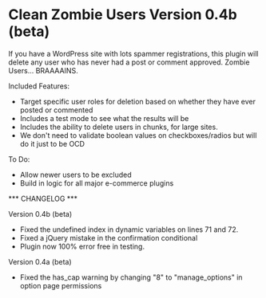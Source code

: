 Clean Zombie Users
Version 0.4b (beta)
==================

If you have a WordPress site with lots spammer registrations, this plugin will delete any user who has never had a post or comment approved. Zombie Users... BRAAAAINS.

Included Features:

* Target specific user roles for deletion based on whether they have ever posted or commented
* Includes a test mode to see what the results will be
* Includes the ability to delete users in chunks, for large sites.
* We don't need to validate boolean values on checkboxes/radios but will do it just to be OCD

To Do:

* Allow newer users to be excluded
* Build in logic for all major e-commerce plugins

*** CHANGELOG ***

Version 0.4b (beta)
* Fixed the undefined index in dynamic variables on lines 71 and 72.
* Fixed a jQuery mistake in the confirmation conditional
* Plugin now 100% error free in testing.

Version 0.4a (beta)
* Fixed the has_cap warning by changing "8" to "manage_options" in option page permissions
